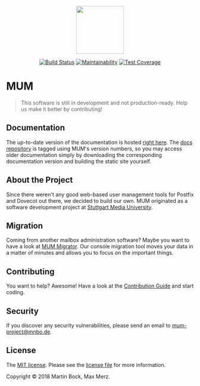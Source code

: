<p align="center"><img src="https://mum-project.github.io/docs/img/mum.svg" height="128"></p>

<p align="center">
    <a href="https://travis-ci.com/mum-project/mum"><img src="https://travis-ci.com/mum-project/mum.svg?branch=master" alt="Build Status"></a>
    <a href="https://codeclimate.com/github/mum-project/mum/maintainability"><img src="https://api.codeclimate.com/v1/badges/6b6f006c7ba1297b431a/maintainability" alt="Maintainability"></a>
    <a href="https://codeclimate.com/github/mum-project/mum/test_coverage"><img src="https://api.codeclimate.com/v1/badges/6b6f006c7ba1297b431a/test_coverage" alt="Test Coverage"></a>
</p>

# MUM

> This software is still in development and not production-ready. Help us make it better by contributing!

## Documentation
The up-to-date version of the documentation is hosted [right here](https://mum-project.github.io/docs/).
The [docs repository](https://github.com/mum-project/docs) is tagged using MUM's version numbers, so you
may access older documentation simply by downloading the corresponding documentation version and building
the static site yourself.

## About the Project
Since there weren't any good web-based user management tools for Postfix and Dovecot out there, we decided
to build our own. MUM originated as a software development project at [Stuttgart Media University](https://www.hdm-stuttgart.de).

## Migration
Coming from another mailbox administration software? Maybe you want to have a look at 
[MUM Migrator](https://github.com/mum-project/migrator/). Our console migration tool moves your data
in a matter of minutes and allows you to focus on the important things.

## Contributing
You want to help? Awesome! Have a look at the [Contribution Guide](CONTRIBUTING.md) and start coding.

## Security
If you discover any security vulnerabilities, please send an email to [mum-project@mnbo.de](mailto:mum-project@mnbo.de).

## License
The [MIT license](https://opensource.org/licenses/MIT). 
Please see the [license file](LICENSE.md) for more information.

Copyright &copy; 2018 Martin Bock, Max Merz.